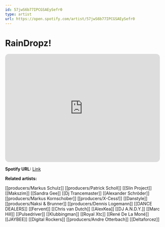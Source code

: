 ```yaml
---
id: 57jwS6b77IPCGSAEySefr0
type: artist
url: https://open.spotify.com/artist/57jwS6b77IPCGSAEySefr0
---
```

# RainDropz!

<iframe style="border-radius:12px" src="https://open.spotify.com/embed/artist/57jwS6b77IPCGSAEySefr0" width="100%" height="352" frameBorder="0" allowfullscreen="" allow="autoplay; clipboard-write; encrypted-media; fullscreen; picture-in-picture" loading="lazy"></iframe>

**Spotify URL:** [Link](https://open.spotify.com/artist/57jwS6b77IPCGSAEySefr0)

**Related artists:**

[[producers/Markus Schulz]]
[[producers/Patrick Scholl]]
[[Slin Project]]
[[Makszim]]
[[Sandra Gee]]
[[Dj Trancemaster]]
[[Alexander Schröder]]
[[producers/Markus Kornschober]]
[[producers/X-Cess!]]
[[Danstyle]]
[[producers/Naksi & Brunner]]
[[producers/Dennis Logemann]]
[[DANCE DEALERS]]
[[Fervent]]
[[Chris van Dutch]]
[[AlexKea]]
[[DJ A.N.D.Y.]]
[[Marc Hill]]
[[Pulsedriver]]
[[Klubbingman]]
[[Royal Xtc]]
[[René De La Moné]]
[[JAYBEE]]
[[Digital Rockers]]
[[producers/Andre Otterbach]]
[[Deltaforcez]]
